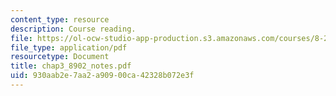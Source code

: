 ```yaml
---
content_type: resource
description: Course reading.
file: https://ol-ocw-studio-app-production.s3.amazonaws.com/courses/8-284-modern-astrophysics-spring-2006/930aab2e7aa2a90900ca42328b072e3f_chap3_8902_notes.pdf
file_type: application/pdf
resourcetype: Document
title: chap3_8902_notes.pdf
uid: 930aab2e-7aa2-a909-00ca-42328b072e3f
---
```

